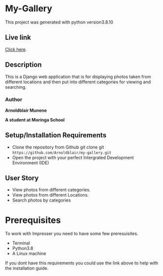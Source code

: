 
# My-Gallery
This project was generated with python version3.8.10

## Live link

 [Click here](https://ebay-gallery.herokuapp.com/).

## Description
 
This is a Django web application that is for displaying photos taken from different locations and then put into different categories for viewing and searching.

### Author

**Arnoldblair Munene**

**A student at Moringa School**

## Setup/Installation Requirements

* Clone the repository from Github
git clone git ```https://github.com/Arnoldblair/my-gallery.git```
* Open the project with your perfect Intergrated Development Environment (IDE)

## User Story

- View photos from different categories.
- View photos from different Locations.
- Search photos by categories

# Prerequisites

To work with Impresser you need to have some few preresuisites.
- Terminal
- Python3.8
- A Linux machine

If you dont have this requirements you could use the link above to help with the installation guide.



